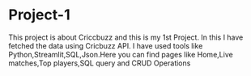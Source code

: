 # Project-1
This project is about Criccbuzz and this is my 1st Project. In this I have fetched the data using Cricbuzz API. I have used tools like Python,Streamlit,SQL,Json.Here you can find pages like Home,Live matches,Top players,SQL query and CRUD Operations
